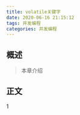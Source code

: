 ```yaml
---
title: volatile关键字
date: 2020-06-16 21:15:12
tags: 并发编程
categories: 并发编程
---
```


## 概述

> 本章介绍

<!--more-->

## 正文

1 